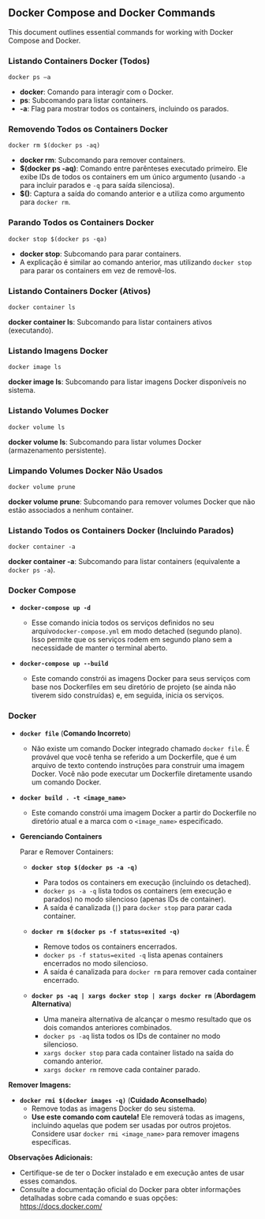 ## Docker Compose and Docker Commands

This document outlines essential commands for working with Docker Compose and Docker.

### Listando Containers Docker (Todos)
~~~
docker ps –a
~~~
- **docker**: Comando para interagir com o Docker.
- **ps**: Subcomando para listar containers.
- **-a**: Flag para mostrar todos os containers, incluindo os parados.

### Removendo Todos os Containers Docker
~~~
docker rm $(docker ps -aq)
~~~
- **docker rm**: Subcomando para remover containers.
- **$(docker ps -aq)**: Comando entre parênteses executado primeiro. Ele exibe IDs de todos os containers em um único argumento (usando `-a` para incluir parados e `-q` para saída silenciosa).
- **$()**: Captura a saída do comando anterior e a utiliza como argumento para `docker rm`.

### Parando Todos os Containers Docker
~~~
docker stop $(docker ps -qa)
~~~
- **docker stop**: Subcomando para parar containers.
- A explicação é similar ao comando anterior, mas utilizando `docker stop` para parar os containers em vez de removê-los.

### Listando Containers Docker (Ativos)
~~~
docker container ls
~~~
**docker container ls**: Subcomando para listar containers ativos (executando).
### Listando Imagens Docker
~~~
docker image ls
~~~
**docker image ls**: Subcomando para listar imagens Docker disponíveis no sistema.

### Listando Volumes Docker
~~~
docker volume ls
~~~
**docker volume ls**: Subcomando para listar volumes Docker (armazenamento persistente).
### Limpando Volumes Docker Não Usados
~~~
docker volume prune
~~~
**docker volume prune**: Subcomando para remover volumes Docker que não estão associados a nenhum container.

### Listando Todos os Containers Docker (Incluindo Parados)
~~~
docker container -a
~~~
**docker container -a**: Subcomando para listar containers (equivalente a `docker ps -a`).

### Docker Compose

* **`docker-compose up -d`**
  - Esse comando inicia todos os serviços definidos no seu arquivo`docker-compose.yml` em modo detached (segundo plano). Isso permite que os serviços rodem em segundo plano sem a necessidade de manter o terminal aberto.
    
* **`docker-compose up --build`**
  - Este comando constrói as imagens Docker para seus serviços com base nos Dockerfiles em seu diretório de projeto (se ainda não tiverem sido construídas) e, em seguida, inicia os serviços.

### Docker

* **`docker file`** (**Comando Incorreto**)
  - Não existe um comando Docker integrado chamado `docker file`. É provável que você tenha se referido a um Dockerfile, que é um arquivo de texto contendo instruções para construir uma imagem Docker. Você não pode executar um Dockerfile diretamente usando um comando Docker.

* **`docker build . -t <image_name>`**
  - Este comando constrói uma imagem Docker a partir do Dockerfile no diretório atual e a marca com o `<image_name>` especificado.

* **Gerenciando Containers**

  Parar e Remover Containers:

  * **`docker stop $(docker ps -a -q)`**
    - Para todos os containers em execução (incluindo os detached).
    - `docker ps -a -q` lista todos os containers (em execução e parados) no modo silencioso (apenas IDs de container).
    - A saída é canalizada (`|`) para `docker stop` para parar cada container.

  * **`docker rm $(docker ps -f status=exited -q)`**
    - Remove todos os containers encerrados.
    - `docker ps -f status=exited -q` lista apenas containers encerrados no modo silencioso.
    - A saída é canalizada para `docker rm` para remover cada container encerrado.

  * **`docker ps -aq | xargs docker stop | xargs docker rm`** (**Abordagem Alternativa**)
    - Uma maneira alternativa de alcançar o mesmo resultado que os dois comandos anteriores combinados.
    - `docker ps -aq` lista todos os IDs de container no modo silencioso.
    - `xargs docker stop` para cada container listado na saída do comando anterior.
    - `xargs docker rm` remove cada container parado.

**Remover Imagens:**

* **`docker rmi $(docker images -q)`** (**Cuidado Aconselhado**)
  - Remove todas as imagens Docker do seu sistema.
  - **Use este comando com cautela!** Ele removerá todas as imagens, incluindo aquelas que podem ser usadas por outros projetos. Considere usar `docker rmi <image_name>` para remover imagens específicas.

**Observações Adicionais:**

* Certifique-se de ter o Docker instalado e em execução antes de usar esses comandos.
* Consulte a documentação oficial do Docker para obter informações detalhadas sobre cada comando e suas opções: https://docs.docker.com/
